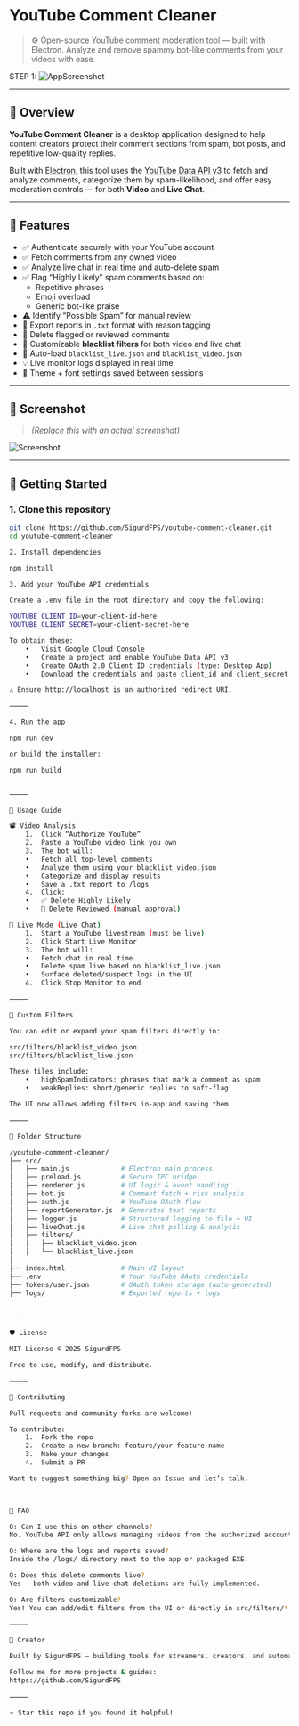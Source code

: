 # YouTube Comment Cleaner

> ⚙️ Open-source YouTube comment moderation tool — built with Electron. Analyze and remove spammy bot-like comments from your videos with ease.

STEP 1:
![AppScreenshot](https://github.com/user-attachments/assets/71b62ecd-6925-4a34-8e63-63857b7ea6b4)


---

## 📌 Overview

**YouTube Comment Cleaner** is a desktop application designed to help content creators protect their comment sections from spam, bot posts, and repetitive low-quality replies.

Built with [Electron](https://www.electronjs.org/), this tool uses the [YouTube Data API v3](https://developers.google.com/youtube/v3) to fetch and analyze comments, categorize them by spam-likelihood, and offer easy moderation controls — for both **Video** and **Live Chat**.

---

## 🧠 Features

- ✅ Authenticate securely with your YouTube account
- ✅ Fetch comments from any owned video
- ✅ Analyze live chat in real time and auto-delete spam
- ✅ Flag “Highly Likely” spam comments based on:
  - Repetitive phrases
  - Emoji overload
  - Generic bot-like praise
- ⚠️ Identify “Possible Spam” for manual review
- 📄 Export reports in `.txt` format with reason tagging
- 🧹 Delete flagged or reviewed comments
- 🧠 Customizable **blacklist filters** for both video and live chat
- 🔄 Auto-load `blacklist_live.json` and `blacklist_video.json`
- 💡 Live monitor logs displayed in real time
- 🎨 Theme + font settings saved between sessions

---

## 📸 Screenshot

> *(Replace this with an actual screenshot)*

![Screenshot](./assets/screenshot-full.png)

---

## 🚀 Getting Started

### 1. Clone this repository

```bash
git clone https://github.com/SigurdFPS/youtube-comment-cleaner.git
cd youtube-comment-cleaner

2. Install dependencies

npm install

3. Add your YouTube API credentials

Create a .env file in the root directory and copy the following:

YOUTUBE_CLIENT_ID=your-client-id-here
YOUTUBE_CLIENT_SECRET=your-client-secret-here

To obtain these:
	•	Visit Google Cloud Console
	•	Create a project and enable YouTube Data API v3
	•	Create OAuth 2.0 Client ID credentials (type: Desktop App)
	•	Download the credentials and paste client_id and client_secret into your .env file

⚠️ Ensure http://localhost is an authorized redirect URI.

⸻

4. Run the app

npm run dev

or build the installer:

npm run build


⸻

🧪 Usage Guide

📽️ Video Analysis
	1.	Click “Authorize YouTube”
	2.	Paste a YouTube video link you own
	3.	The bot will:
	•	Fetch all top-level comments
	•	Analyze them using your blacklist_video.json
	•	Categorize and display results
	•	Save a .txt report to /logs
	4.	Click:
	•	✅ Delete Highly Likely
	•	🧹 Delete Reviewed (manual approval)

🔴 Live Mode (Live Chat)
	1.	Start a YouTube livestream (must be live)
	2.	Click Start Live Monitor
	3.	The bot will:
	•	Fetch chat in real time
	•	Delete spam live based on blacklist_live.json
	•	Surface deleted/suspect logs in the UI
	4.	Click Stop Monitor to end

⸻

🧰 Custom Filters

You can edit or expand your spam filters directly in:

src/filters/blacklist_video.json
src/filters/blacklist_live.json

These files include:
	•	highSpamIndicators: phrases that mark a comment as spam
	•	weakReplies: short/generic replies to soft-flag

The UI now allows adding filters in-app and saving them.

⸻

📂 Folder Structure

/youtube-comment-cleaner/
├── src/
│   ├── main.js             # Electron main process
│   ├── preload.js          # Secure IPC bridge
│   ├── renderer.js         # UI logic & event handling
│   ├── bot.js              # Comment fetch + risk analysis
│   ├── auth.js             # YouTube OAuth flow
│   ├── reportGenerator.js  # Generates text reports
│   ├── logger.js           # Structured logging to file + UI
│   ├── liveChat.js         # Live chat polling & analysis
│   ├── filters/
│   │   ├── blacklist_video.json
│   │   └── blacklist_live.json
│
├── index.html              # Main UI layout
├── .env                    # Your YouTube OAuth credentials
├── tokens/user.json        # OAuth token storage (auto-generated)
├── logs/                   # Exported reports + logs


⸻

🛡 License

MIT License © 2025 SigurdFPS

Free to use, modify, and distribute.

⸻

🤝 Contributing

Pull requests and community forks are welcome!

To contribute:
	1.	Fork the repo
	2.	Create a new branch: feature/your-feature-name
	3.	Make your changes
	4.	Submit a PR

Want to suggest something big? Open an Issue and let’s talk.

⸻

🙋 FAQ

Q: Can I use this on other channels?
No. YouTube API only allows managing videos from the authorized account.

Q: Where are the logs and reports saved?
Inside the /logs/ directory next to the app or packaged EXE.

Q: Does this delete comments live?
Yes — both video and live chat deletions are fully implemented.

Q: Are filters customizable?
Yes! You can add/edit filters from the UI or directly in src/filters/*.json.

⸻

👤 Creator

Built by SigurdFPS — building tools for streamers, creators, and automation enthusiasts.

Follow me for more projects & guides:
https://github.com/SigurdFPS

⸻

⭐️ Star this repo if you found it helpful!
